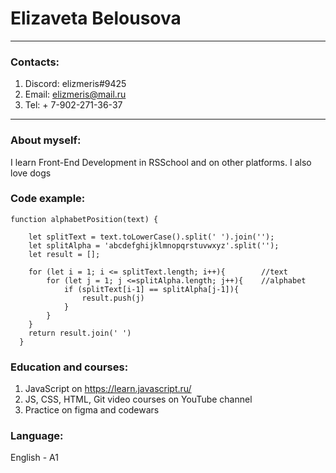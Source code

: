 # Elizaveta Belousova
--------------------- 
### Contacts:
1. Discord: elizmeris#9425
2. Email: elizmeris@mail.ru
3. Tel: + 7-902-271-36-37
***
### About myself:
I learn Front-End Development in RSSchool and on other platforms. I also love dogs

### Code example: 
```
function alphabetPosition(text) {

    let splitText = text.toLowerCase().split(' ').join('');
    let splitAlpha = 'abcdefghijklmnopqrstuvwxyz'.split('');
    let result = [];
    
    for (let i = 1; i <= splitText.length; i++){        //text
        for (let j = 1; j <=splitAlpha.length; j++){    //alphabet
            if (splitText[i-1] == splitAlpha[j-1]){
                result.push(j)
            }
        } 
    } 
    return result.join(' ')
  }
```

### Education and courses:
1. JavaScript on https://learn.javascript.ru/
2. JS, CSS, HTML, Git video courses on YouTube channel
3. Practice on figma and codewars

### Language:
English - A1

